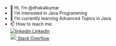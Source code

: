 - 👋 Hi, I’m @dhakalkumar
- 👀 I’m interested in Java Programming
- 🌱 I’m currently learning Advanced Topics in Java
- 📫 How to reach me:<br/>
  <a href="https://www.linkedin.com/in/dhakalkumar" rel="nofollow noreferrer">
    <img src="https://i.stack.imgur.com/gVE0j.png" alt="linkedin"> [LinkedIn](https://www.linkedin.com/in/dhakalkumar/)
  </a>   <br/>
   <a href="https://stackoverflow.com/users/13831999/dhakalkumar" rel="nofollow noreferrer">
    <img src="https://meta.stackoverflow.com/Content/Sites/stackoverflowmeta/Img/favicon.ico?v=59758cd6555b" width="20" alt="Stack Overflow"> [Stack Overflow](https://stackoverflow.com/users/13831999/dhakalkumar)
  </a>  
   
                  
<!---
dhakalkumar/dhakalkumar is a ✨ special ✨ repository because its `README.md` (this file) appears on your GitHub profile.
You can click the Preview link to take a look at your changes.
--->
